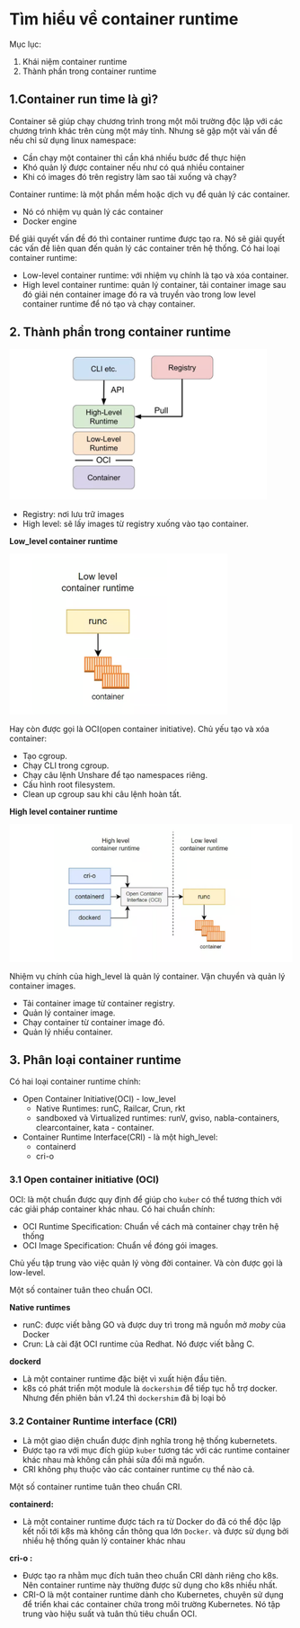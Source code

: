 # Tìm hiểu về container runtime 
Mục lục:
1. Khái niệm container runtime
2. Thành phần trong container runtime

## 1.Container run time là gì?
Container sẽ giúp chạy chương trình trong một môi trường độc lập với các chương trình khác trên cùng một máy tính. Nhưng sẽ gặp một vài vấn đề nếu chỉ sử dụng linux namespace: 
- Cần chạy một container thì cần khá nhiều bước để thực hiện
- Khó quản lý được container nếu như có quá nhiều container
- Khi có images đó trên registry làm sao tải xuống và chạy?

Container runtime: là một phần mềm hoặc dịch vụ để quản lý các container.
- Nó có nhiệm vụ quản lý các container
- Docker engine

Để giải quyết vấn đề đó thì container runtime được tạo ra. Nó sẽ giải quyết các vấn đề liên quan đến quản lý các container trên hệ thống. Có hai loại container runtime: 
- Low-level container runtime: với nhiệm vụ chính là tạo và xóa container.
- High level container runtime: quản lý container, tải container image sau đó giải nén container image đó ra và truyền vào trong low level container runtime để nó tạo và chạy container.

## 2. Thành phần trong container runtime

![container runtime](https://github.com/Duc-NA/BaseProject/blob/main/Document/Document_Images/K8S/container_high_level.png)

- Registry: nơi lưu trữ images
- High level: sẽ lấy images từ registry xuống vào tạo container.

**Low_level container runtime**

![container high level](https://github.com/Duc-NA/BaseProject/blob/main/Document/Document_Images/K8S/low_level.png)

Hay còn được gọi là OCI(open container initiative). Chủ yếu tạo và xóa container:
- Tạo cgroup.
- Chạy CLI trong cgroup.
- Chạy câu lệnh Unshare để tạo namespaces riêng.
- Cấu hình root filesystem.
- Clean up cgroup sau khi câu lệnh hoàn tất.

**High level container runtime**

![container high level](https://github.com/Duc-NA/BaseProject/blob/main/Document/Document_Images/K8S/high_level.png)

Nhiệm vụ chính của high_level là quản lý container. Vận chuyển và quản lý container images. 
- Tải container image từ container registry.
- Quản lý container image.
- Chạy container từ container image đó.
- Quản lý nhiều container.

## 3. Phân loại container runtime
Có hai loại container runtime chính: 
- Open Container Initiative(OCI) - low_level
    - Native Runtimes: runC, Railcar, Crun, rkt
    - sandboxed và Virtualized runtimes: runV, gviso, nabla-containers, clearcontainer, kata - container.
- Container Runtime Interface(CRI) - là một high_level: 
    - containerd
    - cri-o

### 3.1 Open container initiative (OCI)
OCI: là một chuẩn được quy định để giúp cho `kuber` có thể tương thích với các giải pháp container khác nhau. Có hai chuẩn chính:

- OCI Runtime Specification: Chuẩn về cách mà container chạy trên hệ thống
- OCI Image Specification: Chuẩn về đóng gói images. 

Chủ yếu tập trung vào việc quản lý vòng đời container. Và còn được gọi là low-level.

Một số container tuân theo chuẩn OCI.

**Native runtimes**
- runC: được viết bằng GO và được duy trì trong mã nguồn mở *moby* của Docker
- Crun: Là cài đặt OCI runtime của Redhat. Nó được viết bằng C.

**dockerd**
- Là một container runtime đặc biệt vì xuất hiện đầu tiên. 
- k8s có phát triển một module là `dockershim` để tiếp tục hỗ trợ docker. Nhưng đến phiên bản v1.24 thì `dockershim` đã bị loại bỏ

### 3.2 Container Runtime interface (CRI)
- Là một giao diện chuẩn được định nghĩa trong hệ thống kubernetets.
- Được tạo ra với mục đích giúp `kuber` tương tác với các runtime container khác nhau mà không cần phải sửa đổi mã nguồn.
- CRI không phụ thuộc vào các container runtime cụ thể nào cả.

Một số container runtime tuân theo chuẩn CRI.

**containerd:**
- Là một container runtime được tách ra từ Docker do đã có thể độc lập kết nối tới k8s mà không cần thông qua lớn `Docker`. và được sử dụng bởi nhiều hệ thống quản lý container khác nhau

**cri-o :**
- Được tạo ra nhằm mục đích tuân theo chuẩn CRI dành riêng cho k8s. Nên container runtime này thường được sử dụng cho k8s nhiều nhất.
- CRI-O là một container runtime dành cho Kubernetes, chuyên sử dụng để triển khai các container chứa trong môi trường Kubernetes. Nó tập trung vào hiệu suất và tuân thủ tiêu chuẩn OCI.